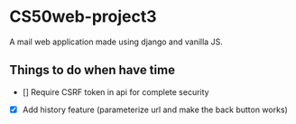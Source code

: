# CS50web-project3
A mail web application made using django and vanilla JS.


## Things to do when have time
- [] Require CSRF token in api for complete security 
- [x] Add history feature (parameterize url and make the back button works)